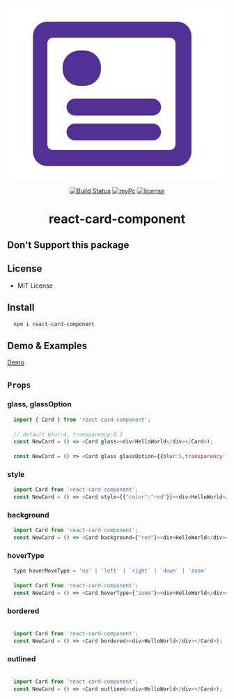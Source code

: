 <p align="center"><img src="https://raw.githubusercontent.com/joon610/react-card-component/main/logo.svg"></p>

<p align="center">
  <a href="https://github.com/joon610/react-card-component"><img src="https://github.com/joon610/react-card-component/workflows/React%20Card%20Component%20CI/badge.svg" alt="Build Status"></a>
  <a href="https://github.com/joon610/react-card-component"><img src="https://cdn.jsdelivr.net/gh/nikku/works-on-my-machine@v0.2.0/badge.svg" alt="myPc"></a>
  <a href="https://github.com/joon610/react-card-component"><img src="https://img.shields.io/badge/license-MIT-lightgrey.svg" alt="license"></a>
</p>

<h1 align="center">react-card-component</h1>

## Don't Support this package

## License

- MIT License

## Install

```
  npm i react-card-component
```

## Demo & Examples

[Demo](https://joon610.github.io/react-card-storybook/)

## `Props`

### glass, glassOption

```js
  import { Card } from 'react-card-component';

  // default blur:4, transparency:0.2
  const NewCard = () => <Card glass><div>HelloWorld</div></Card>);

  const NewCard = () => <Card glass glassOption={{blur:5,transparency: 0.1}}><div>HelloWorld</div></Card>);
```

### style

```js
  import Card from 'react-card-component';
  const NewCard = () => <Card style={{"color":"red"}}><div>HelloWorld</div></Card>);
```

### background

```js
  import Card from 'react-card-component';
  const NewCard = () => <Card background={"red"}><div>HelloWorld</div></Card>);
```

### hoverType

```js
  type hoverMoveType = 'up' | 'left' | `right` | `down` | 'zoom'

  import Card from 'react-card-component';
  const NewCard = () => <Card hoverType={"zoom"}><div>HelloWorld</div></Card>);
```

### bordered

```js

  import Card from 'react-card-component';
  const NewCard = () => <Card bordered><div>HelloWorld</div></Card>);
```

### outlined

```js

  import Card from 'react-card-component';
  const NewCard = () => <Card outlined><div>HelloWorld</div></Card>);
```
